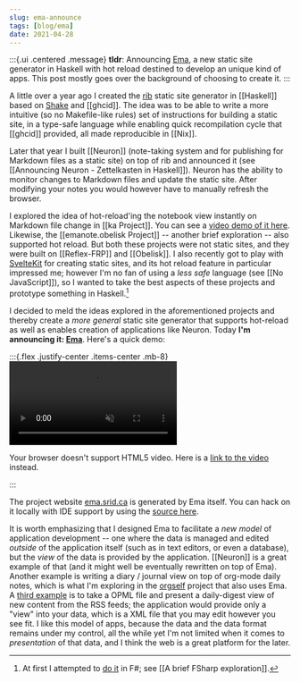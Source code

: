 ```yaml
---
slug: ema-announce
tags: [blog/ema]
date: 2021-04-28
---
```


:::{.ui .centered .message}
**tldr**: Announcing [Ema](https://ema.srid.ca/), a new static site generator in Haskell with hot reload destined to develop an unique kind of apps. This post mostly goes over the background of choosing to create it.
:::

A little over a year ago I created the [rib](https://github.com/srid/rib) static site generator in [[Haskell]] based on [Shake](https://shakebuild.com/) and [[ghcid]]. The idea was to be able to write a more intuitive (so no Makefile-like rules) set of instructions for building a static site, in a type-safe language while enabling quick recompilation cycle that [[ghcid]] provided, all made reproducible in [[Nix]].

Later that year I built [[Neuron]] (note-taking system and for publishing for Markdown files as a static site) on top of rib and announced it (see [[Announcing Neuron - Zettelkasten in Haskell]]). Neuron has the ability to monitor changes to Markdown files and update the static site. After modifying your notes you would however have to manually refresh the browser.

I explored the idea of hot-reload'ing the notebook view instantly on Markdown file change in [[ka Project]]. You can see a [video demo of it here](https://ka.srid.ca/Ka.html). Likewise, the [[emanote.obelisk Project]] -- another brief exploration -- also supported hot reload. But both these projects were not static sites, and they were built on [[Reflex-FRP]] and [[Obelisk]]. I also recently got to play with [SvelteKit](https://kit.svelte.dev/) for creating static sites, and its hot reload feature in particular impressed me; however I'm no fan of using a *less safe* language (see [[No JavaScript]]), so I wanted to take the best aspects of these projects and prototype something in Haskell.[^fsharp]

[^fsharp]: At first I attempted to [do it](https://github.com/srid/Feather) in F#; see [[A brief FSharp exploration]].

I decided to meld the ideas explored in the aforementioned projects and thereby create a *more general* static site generator that supports hot-reload as well as enables creation of applications like Neuron. Today **I'm announcing it: [Ema](https://ema.srid.ca/)**. Here's a quick demo:

:::{.flex .justify-center .items-center .mb-8}
<video autoplay="" loop="" muted="">
  <source src="static/ema-demo.mp4" />
  <p>Your browser doesn't support HTML5 video. Here is a <a href="static/ema-demo.mp4">link to the video</a> instead.</p>
</video>
:::

The project website [ema.srid.ca](https://ema.srid.ca/) is generated by Ema itself. You can hack on it locally with IDE support by using the [source here](https://github.com/srid/ema-docs). 

It is worth emphasizing that I designed Ema to facilitate a *new model* of application development -- one where the data is managed and edited *outside* of the application itself (such as in text editors, or even a database), but the *view* of the data is provided by the application. [[Neuron]] is a great example of that (and it might well be eventually rewritten on top of Ema). Another example is writing a diary / journal view on top of org-mode daily notes, which is what I'm exploring in the [orgself](https://github.com/srid/orgself) project that also uses Ema. A [third example](https://github.com/srid/ema/issues/10) is to take a OPML file and present a daily-digest view of new content from the RSS feeds; the application would provide only a "view" into your data, which is a XML file that you may edit however you see fit. I like this model of apps, because the data and the data format remains under my control, all the while yet I'm not limited when it comes to _presentation_ of that data, and I think the web is a great platform for the later.

